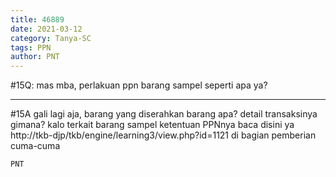```yaml
---
title: 46889
date: 2021-03-12
category: Tanya-SC
tags: PPN
author: PNT
---
```


#15Q: mas mba, perlakuan ppn barang sampel seperti apa ya?

---

#15A gali lagi aja, barang yang diserahkan barang apa? detail transaksinya gimana? kalo terkait barang sampel ketentuan PPNnya baca disini ya http://tkb-djp/tkb/engine/learning3/view.php?id=1121 di bagian pemberian cuma-cuma

`PNT`

